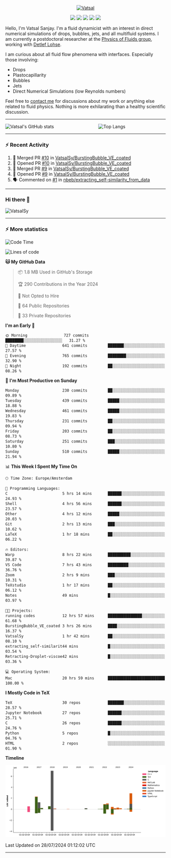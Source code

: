 <center>

[<img alt="Vatsal" width="200px" src="https://www.dropbox.com/s/dxyybgtblo8er6h/Logo_Vatsal_Vector.png?raw=1">](https://www.vatsalsanjay.com)

[<img src="https://img.shields.io/badge/googlescholar-4285F4?&style=for-the-badge&logo=googlescholar&logoColor=white">](https://scholar.google.com/citations?hl=en&user=67aQviYAAAAJ)
[<img src="https://img.shields.io/static/v1.svg?&style=for-the-badge&logo=ResearchGate&label=&message=ResearchGate&logoColor=white&color=green">](https://www.researchgate.net/profile/Vatsal-Sanjay-2)
[<img src="https://img.shields.io/badge/twitter-1DA1F2?&style=for-the-badge&logo=twitter&logoColor=white">](https://twitter.com/VatsalSanjay)
[<img src="https://img.shields.io/badge/linkedin-0A66C2?&style=for-the-badge&logo=linkedin">](https://www.linkedin.com/in/vatsalsanjay/)
[<img src="https://img.shields.io/badge/orcid-A6CE39?&style=for-the-badge&logo=orcid&logoColor=white">](https://orcid.org/0000-0002-4293-6099)

</center>

Hello, I'm Vatsal Sanjay. I'm a fluid dynamicist with an interest in direct numerical simulations of drops, bubbles, jets, and all multifluid systems. I am currently a postdoctoral researcher at the [Physics of Fluids group](https://pof.tnw.utwente.nl), working with [Detlef Lohse](https://en.wikipedia.org/wiki/Detlef_Lohse). 

I am curious about all fluid flow phenomena with interfaces. Especially those involving:

- Drops
- Plastocapillarity
- Bubbles
- Jets
- Direct Numerical Simulations (low Reynolds numbers)

Feel free to [contact me](mailto:contact@vatsalsanjay.com) for discussions about my work or anything else related to fluid physics. Nothing is more exhilarating than a healthy scientific discussion.

<!-- ![Vatsal's GitHub stats](https://github-readme-stats-xi-wine-74.vercel.app/api?username=VatsalSy&show_icons=true&theme=vision-friendly-dark)

![Top Langs](https://github-readme-stats-xi-wine-74.vercel.app/api/top-langs/?username=VatsalSy&layout=compact&theme=vision-friendly-dark) -->

---
<div style="display: flex; justify-content: space-between;">
    <img src="https://github-readme-stats-xi-wine-74.vercel.app/api?username=VatsalSy&show_icons=true&theme=vision-friendly-dark" alt="Vatsal's GitHub stats" style="width: 55%;">
    <img src="https://github-readme-stats-xi-wine-74.vercel.app/api/top-langs/?username=VatsalSy&layout=compact&theme=vision-friendly-dark" alt="Top Langs" style="width: 42%;">
</div>

---

### :zap: Recent Activity

<!--START_SECTION:activity-->
1. 🎉 Merged PR [#10](https://github.com/VatsalSy/BurstingBubble_VE_coated/pull/10) in [VatsalSy/BurstingBubble_VE_coated](https://github.com/VatsalSy/BurstingBubble_VE_coated)
2. 💪 Opened PR [#10](https://github.com/VatsalSy/BurstingBubble_VE_coated/pull/10) in [VatsalSy/BurstingBubble_VE_coated](https://github.com/VatsalSy/BurstingBubble_VE_coated)
3. 🎉 Merged PR [#9](https://github.com/VatsalSy/BurstingBubble_VE_coated/pull/9) in [VatsalSy/BurstingBubble_VE_coated](https://github.com/VatsalSy/BurstingBubble_VE_coated)
4. 💪 Opened PR [#9](https://github.com/VatsalSy/BurstingBubble_VE_coated/pull/9) in [VatsalSy/BurstingBubble_VE_coated](https://github.com/VatsalSy/BurstingBubble_VE_coated)
5. 🗣 Commented on [#1](https://github.com/nbeb/extracting_self-similarity_from_data/issues/1#issuecomment-2252093691) in [nbeb/extracting_self-similarity_from_data](https://github.com/nbeb/extracting_self-similarity_from_data)
<!--END_SECTION:activity-->
---

### Hi there 👋
<p align="left"> <img src="https://komarev.com/ghpvc/?username=VatsalSy&label=Profile%20views&color=orange&style=for-the-badge" alt="VatsalSy" /> </p>

---
### :zap: More statistics

<!--START_SECTION:waka-->
![Code Time](http://img.shields.io/badge/Code%20Time-20%20hrs%2059%20mins-blue)

![Lines of code](https://img.shields.io/badge/From%20Hello%20World%20I%27ve%20Written-18.2%20million%20lines%20of%20code-blue)

**🐱 My GitHub Data** 

> 📦 1.8 MB Used in GitHub's Storage 
 > 
> 🏆 290 Contributions in the Year 2024
 > 
> 🚫 Not Opted to Hire
 > 
> 📜 64 Public Repositories 
 > 
> 🔑 33 Private Repositories 
 > 
**I'm an Early 🐤** 

```text
🌞 Morning                727 commits         ████████░░░░░░░░░░░░░░░░░   31.27 % 
🌆 Daytime                641 commits         ███████░░░░░░░░░░░░░░░░░░   27.57 % 
🌃 Evening                765 commits         ████████░░░░░░░░░░░░░░░░░   32.90 % 
🌙 Night                  192 commits         ██░░░░░░░░░░░░░░░░░░░░░░░   08.26 % 
```
📅 **I'm Most Productive on Sunday** 

```text
Monday                   230 commits         ██░░░░░░░░░░░░░░░░░░░░░░░   09.89 % 
Tuesday                  439 commits         █████░░░░░░░░░░░░░░░░░░░░   18.88 % 
Wednesday                461 commits         █████░░░░░░░░░░░░░░░░░░░░   19.83 % 
Thursday                 231 commits         ██░░░░░░░░░░░░░░░░░░░░░░░   09.94 % 
Friday                   203 commits         ██░░░░░░░░░░░░░░░░░░░░░░░   08.73 % 
Saturday                 251 commits         ███░░░░░░░░░░░░░░░░░░░░░░   10.80 % 
Sunday                   510 commits         █████░░░░░░░░░░░░░░░░░░░░   21.94 % 
```


📊 **This Week I Spent My Time On** 

```text
🕑︎ Time Zone: Europe/Amsterdam

💬 Programming Languages: 
C                        5 hrs 14 mins       ██████░░░░░░░░░░░░░░░░░░░   24.93 % 
Shell                    4 hrs 56 mins       ██████░░░░░░░░░░░░░░░░░░░   23.57 % 
Other                    4 hrs 12 mins       █████░░░░░░░░░░░░░░░░░░░░   20.03 % 
Git                      2 hrs 13 mins       ███░░░░░░░░░░░░░░░░░░░░░░   10.62 % 
LaTeX                    1 hr 18 mins        ██░░░░░░░░░░░░░░░░░░░░░░░   06.22 % 

🔥 Editors: 
Warp                     8 hrs 22 mins       ██████████░░░░░░░░░░░░░░░   39.87 % 
VS Code                  7 hrs 43 mins       █████████░░░░░░░░░░░░░░░░   36.76 % 
Zoom                     2 hrs 9 mins        ███░░░░░░░░░░░░░░░░░░░░░░   10.31 % 
TeXstudio                1 hr 17 mins        ██░░░░░░░░░░░░░░░░░░░░░░░   06.12 % 
Notes                    49 mins             █░░░░░░░░░░░░░░░░░░░░░░░░   03.97 % 

🐱‍💻 Projects: 
running codes            12 hrs 57 mins      ███████████████░░░░░░░░░░   61.68 % 
BurstingBubble_VE_coated 3 hrs 26 mins       ████░░░░░░░░░░░░░░░░░░░░░   16.37 % 
VatsalSy                 1 hr 42 mins        ██░░░░░░░░░░░░░░░░░░░░░░░   08.10 % 
extracting_self-similarit44 mins             █░░░░░░░░░░░░░░░░░░░░░░░░   03.54 % 
Retracting-Droplet-viscoe42 mins             █░░░░░░░░░░░░░░░░░░░░░░░░   03.36 % 

💻 Operating System: 
Mac                      20 hrs 59 mins      █████████████████████████   100.00 % 
```

**I Mostly Code in TeX** 

```text
TeX                      30 repos            ███████░░░░░░░░░░░░░░░░░░   28.57 % 
Jupyter Notebook         27 repos            ██████░░░░░░░░░░░░░░░░░░░   25.71 % 
C                        26 repos            ██████░░░░░░░░░░░░░░░░░░░   24.76 % 
Python                   5 repos             █░░░░░░░░░░░░░░░░░░░░░░░░   04.76 % 
HTML                     2 repos             ░░░░░░░░░░░░░░░░░░░░░░░░░   01.90 % 
```



**Timeline**

![Lines of Code chart](https://raw.githubusercontent.com/VatsalSy/VatsalSy/main/assets/bar_graph.png)


 Last Updated on 28/07/2024 01:12:02 UTC
<!--END_SECTION:waka-->
---
